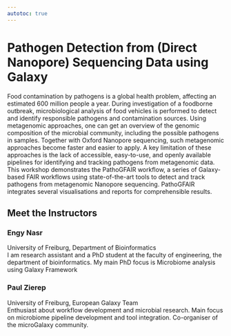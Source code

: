 ```yaml
---
autotoc: true
---
```


<slot name="/events/gcc2024/header" />
<div class="text-center">

# Pathogen Detection from (Direct Nanopore) Sequencing Data using Galaxy

</div>

Food contamination by pathogens is a global health problem, affecting an estimated 600 million people a year. During investigation of a foodborne outbreak, microbiological analysis of food vehicles is performed to detect and identify responsible pathogens and contamination sources. Using metagenomic approaches, one can get an overview of the genomic composition of the microbial community, including the possible pathogens in samples. Together with Oxford Nanopore sequencing, such metagenomic approaches become faster and easier to apply. A key limitation of these approaches is the lack of accessible, easy-to-use, and openly available pipelines for identifying and tracking pathogens from metagenomic data.
This workshop demonstrates the PathoGFAIR workflow, a series of Galaxy-based FAIR workflows using state-of-the-art tools to detect and track pathogens from metagenomic Nanopore sequencing. PathoGFAIR integrates several visualisations and reports for comprehensible results.

## Meet the Instructors

### Engy Nasr
University of Freiburg, Department of Bioinformatics <br>
I am research assistant and a PhD student at the faculty of engineering, the department of bioinformatics. My main PhD focus is Microbiome analysis using Galaxy Framework

### Paul Zierep
University of Freiburg, European Galaxy Team <br>
Enthusiast about workflow development and microbial research. Main focus on microbiome pipeline development and tool integration. Co-organiser of the microGalaxy community. 